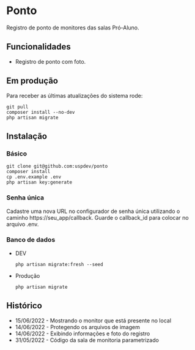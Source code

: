 # Ponto

Registro de ponto de monitores das salas Pró-Aluno.
## Funcionalidades

* Registro de ponto com foto.

## Em produção

Para receber as últimas atualizações do sistema rode:

    git pull
    composer install --no-dev
    php artisan migrate


## Instalação

### Básico

    git clone git@github.com:uspdev/ponto
    composer install
    cp .env.example .env
    php artisan key:generate

### Senha única

Cadastre uma nova URL no configurador de senha única utilizando o caminho https://seu_app/callback. Guarde o callback_id para colocar no arquivo .env.

### Banco de dados

* DEV

    `php artisan migrate:fresh --seed`

* Produção

    `php artisan migrate`

## Histórico

- 15/06/2022 - Mostrando o monitor que está presente no local
- 14/06/2022 - Protegendo os arquivos de imagem
- 14/06/2022 - Exibindo informações e foto do registro
- 31/05/2022 - Código da sala de monitoria parametrizado
